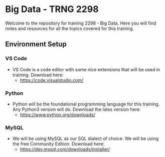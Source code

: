 # Big Data - TRNG 2298

Welcome to the repository for training 2298 - Big Data. Here you will find notes and resources for all the topics covered for this training. 

## Environment Setup

### VS Code

- VS Code is a code editor with some nice extensions that will be used in training. Download here:
    - https://code.visualstudio.com/

### Python

- Python will be the foundational programming language for this training. Any Python3 version will do. Download the lates version here:
    - https://www.python.org/downloads/

### MySQL

- We will be using MySQL as our SQL dialect of choice. We will be using the free Community Edition. Download here:
    - https://dev.mysql.com/downloads/installer/